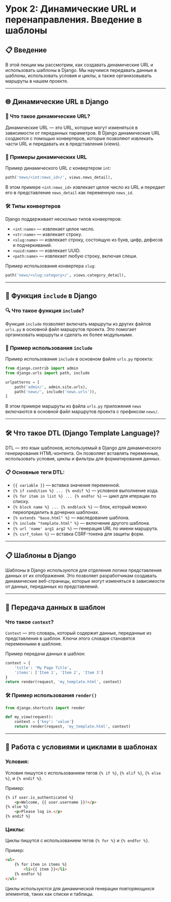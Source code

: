 # Урок 2: Динамические URL и перенаправления. Введение в шаблоны

## 📋 Введение
В этой лекции мы рассмотрим, как создавать динамические URL и использовать шаблоны в Django. Мы научимся передавать данные в шаблоны, использовать условия и циклы, а также организовывать маршруты в нашем проекте.

---

## 🌐 Динамические URL в Django

### 🔗 Что такое динамические URL?
Динамические URL — это URL, которые могут изменяться в зависимости от переданных параметров. В Django динамические URL создаются с помощью конвертеров, которые позволяют извлекать части URL и передавать их в представления (views).

### 📌 Примеры динамических URL
Пример динамического URL с конвертером `int`:
```python
path('news/<int:news_id>/', views.news_detail),
```
В этом примере `<int:news_id>` извлекает целое число из URL и передает его в представление `news_detail` как переменную `news_id`.

### 🛠️ Типы конвертеров
Django поддерживает несколько типов конвертеров:
- `<int:name>` — извлекает целое число.
- `<str:name>` — извлекает строку.
- `<slug:name>` — извлекает строку, состоящую из букв, цифр, дефисов и подчеркиваний.
- `<uuid:name>` — извлекает UUID.
- `<path:name>` — извлекает любую строку, включая слеши.

Пример использования конвертера `slug`:
```python
path('news/<slug:category>/', views.category_detail),
```

---

## 📂 Функция `include` в Django

### 🔍 Что такое функция `include`?
Функция `include` позволяет включать маршруты из других файлов `urls.py` в основной файл маршрутов проекта. Это помогает организовать маршруты и сделать их более модульными.

### 📑 Пример использования `include`
Пример использования `include` в основном файле `urls.py` проекта:
```python
from django.contrib import admin
from django.urls import path, include

urlpatterns = [
    path('admin/', admin.site.urls),
    path('news/', include('news.urls')),
]
```
В этом примере маршруты из файла `urls.py` приложения `news` включаются в основной файл маршрутов проекта с префиксом `news/`.

---

## 🛠️ Что такое DTL (Django Template Language)?
DTL — это язык шаблонов, используемый в Django для динамического генерирования HTML-контента. Он позволяет вставлять переменные, использовать условия, циклы и фильтры для форматирования данных.

### 📋 Основные теги DTL:
- `{{ variable }}` — вставка значения переменной.
- `{% if condition %} ... {% endif %}` — условное выполнение кода.
- `{% for item in list %} ... {% endfor %}` — цикл для итерации по списку.
- `{% block name %} ... {% endblock %}` — блок, который можно переопределить в дочерних шаблонах.
- `{% extends "base.html" %}` — наследование шаблона.
- `{% include "template.html" %}` — включение другого шаблона.
- `{% url 'name' arg1 arg2 %}` — генерация URL по имени маршрута.
- `{% csrf_token %}` — вставка CSRF-токена для защиты форм.

---

## 📋 Шаблоны в Django
Шаблоны в Django используются для отделения логики представления данных от их отображения. Это позволяет разработчикам создавать динамические веб-страницы, которые могут изменяться в зависимости от данных, переданных из представлений.

---

## 🔧 Передача данных в шаблон

### Что такое `context`?
`Context` — это словарь, который содержит данные, переданные из представления в шаблон. Ключи этого словаря становятся переменными в шаблоне.

Пример передачи данных в шаблон:
```python
context = {
    'title': 'My Page Title',
    'items': ['Item 1', 'Item 2', 'Item 3']
}
return render(request, 'my_template.html', context)
```

### 🛠️ Пример использования `render()`
```python
from django.shortcuts import render

def my_view(request):
    context = {'key': 'value'}
    return render(request, 'my_template.html', context)
```

---

## 🔄 Работа с условиями и циклами в шаблонах

### Условия:
Условия пишутся с использованием тегов `{% if %}`, `{% elif %}`, `{% else %}`, и `{% endif %}`.

Пример:
```html
{% if user.is_authenticated %}
    <p>Welcome, {{ user.username }}!</p>
{% else %}
    <p>Please log in.</p>
{% endif %}
```

### Циклы:
Циклы пишутся с использованием тегов `{% for %}` и `{% endfor %}`.

Пример:
```html
<ul>
    {% for item in items %}
        <li>{{ item }}</li>
    {% endfor %}
</ul>
```
Циклы используются для динамической генерации повторяющихся элементов, таких как списки и таблицы.


